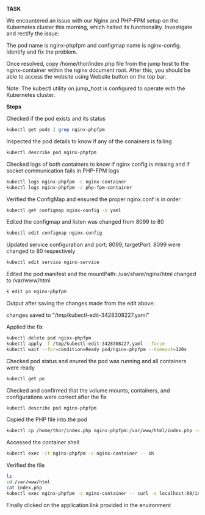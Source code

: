 **TASK**

We encountered an issue with our Nginx and PHP-FPM setup on the Kubernetes cluster this morning, which halted its functionality. Investigate and rectify the issue:

The pod name is nginx-phpfpm and configmap name is nginx-config. Identify and fix the problem.

Once resolved, copy /home/thor/index.php file from the jump host to the nginx-container within the nginx document root. After this, you should be able to access the website using Website button on the top bar.

Note: The kubectl utility on jump_host is configured to operate with the Kubernetes cluster.

**Steps**

Checked if the pod exists and its status

```bash
kubectl get pods | grep nginx-phpfpm
```

Inspected the pod details to know if any of the conainers is failing

```bash
kubectl describe pod nginx-phpfpm
```

Checked logs of both containers to know if nginx config is missing and if socket communication fails in PHP-FPM logs

```bash
kubectl logs nginx-phpfpm -c nginx-container
kubectl logs nginx-phpfpm -c php-fpm-container
```

Verified the ConfigMap and ensured the proper nginx.conf is in order

```bash
kubectl get configmap nginx-config -o yaml
```

Edited the configmap and listen was changed from 8099 to 80

```bash
kubectl edit configmap nginx-config
```

Updated service configuration and port: 8099, targetPort: 8099 were changed to 80 respectively 

```bash
kubectl edit service nginx-service
```

Edited the pod manifest and the mountPath: /usr/share/nginx/html changed to /var/www/html

```bash
k edit po nginx-phpfpm 
```
Output after saving the changes made from the edit above:

changes saved to "/tmp/kubectl-edit-3428308227.yaml"


Applied the fix

```bash
kubectl delete pod nginx-phpfpm
kubectl apply -f /tmp/kubectl-edit-3428308227.yaml --force
kubectl wait --for=condition=Ready pod/nginx-phpfpm --timeout=120s
```

Checked pod status and enured the pod was running and all containers were ready

```bash
kubectl get po
```

Checked and confirmed that the  volume mounts, containers, and configurations were correct after the fix

```bash
kubectl describe pod nginx-phpfpm
```

Copied the PHP file into the pod

```bash
kubectl cp /home/thor/index.php nginx-phpfpm:/var/www/html/index.php -c nginx-container
```

Accessed the container shell

```bash
kubectl exec -it nginx-phpfpm -c nginx-container -- sh
```

Verified the file

```bash
ls
cd /var/www/html
cat index.php
kubectl exec nginx-phpfpm -c nginx-container -- curl -s localhost:80/index.php
```
Finally clicked on the application link provided in the environment  


